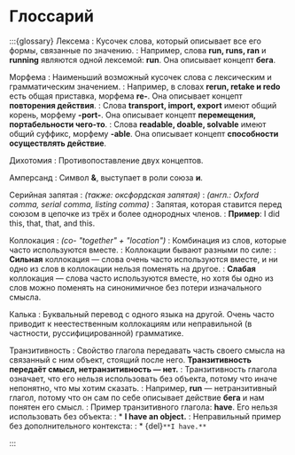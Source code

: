 # Глоссарий

:::{glossary}
Лексема
: Кусочек слова, который описывает все его формы, связанные по значению. 
: Например, слова **run, runs, ran** и **running** являются одной лексемой: **run**. Она описывает концепт **бега**.

Морфема
: Наименьший возможный кусочек слова с лексическим и грамматическим значением.
: Например, в словах **rerun, retake и redo** есть общая приставка, морфема **re-**. Она описывает концепт **повторения действия**.
: Слова **transport, import, export** имеют общий корень, морфему **-port-**. Она описывает концепт **перемещения, портабельности чего-то**.
: Слова **readable, doable, solvable** имеют общий суффикс, морфему **-able**. Она описывает концепт **способности осуществлять действие**.

Дихотомия
: Противопоставление двух концептов.

Амперсанд
: Символ **&**, выступает в роли союза **и**.

Серийная запятая
: *(также: оксфордская запятая)*
: *(англ.: Oxford comma, serial comma, listing comma)*
: Запятая, которая ставится перед союзом в цепочке из трёх и более однородных членов.
: **Пример**: I did this, that, that, and this.

Коллокация
: *(co- "together" + "location")*
: Комбинация из слов, которые часто используются вместе.
: Коллокации бывают разными по силе:
: **Сильная** коллокация — слова очень часто используются вместе, и ни одно из слов в коллокации нельзя поменять на другое.
: **Слабая** коллокация — слова часто используются вместе, но хотя бы одно из слов можно поменять на синонимичное без потери изначального смысла.

Калька
: Буквальный перевод с одного языка на другой. Очень часто приводит к неестественным коллокациям или неправильной (в частности, руссифицированной) грамматике.

Транзитивность
: Свойство глагола передавать часть своего смысла на связанный с ним объект, стоящий после него. **Транзитивность передаёт смысл, нетранзитивность — нет.**
: Транзитивность глагола означает, что его нельзя использовать без объекта, потому что иначе непонятно, что мы хотим сказать. 
: Например, **run** — нетранзитивный глагол, потому что он сам по себе описывает действие **бега** и нам понятен его смысл. 
: Пример транзитивного глагола: **have**. Его нельзя использовать без объекта:
: * **I have an object.** 
: Неправильный пример без дополнительного контекста:
: * {del}`**I have.**`

:::
